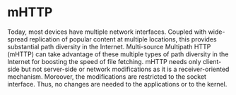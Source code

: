 # mHTTP
Today, most devices have multiple network interfaces. Coupled with wide-spread replication of popular content at multiple locations, this provides substantial path diversity in the Internet. Multi-source Multipath HTTP (mHTTP) can take advantage of these multiple types of path diversity in the Internet for boosting the speed of file fetching. mHTTP needs only client-side but not server-side or network modifications as it is a receiver-oriented mechanism. Moreover, the modifications are restricted to the socket interface. Thus, no changes are needed to the applications or to the kernel.
